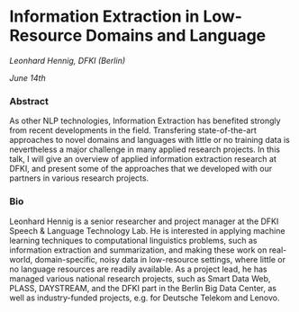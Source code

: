 # Information Extraction in Low-Resource Domains and Language

*Leonhard Hennig, DFKI (Berlin)*

*June 14th*

### Abstract

As other NLP technologies, Information Extraction has benefited strongly from recent developments in the field.  Transfering state-of-the-art approaches to  novel domains and languages with little or no training data is nevertheless a major challenge in many applied research projects. In this talk, I will give an overview of applied information extraction research at DFKI, and present some of the approaches that we developed with our partners in various research projects.


### Bio

Leonhard Hennig is a senior researcher and project manager at the DFKI Speech & Language Technology Lab. He is interested in applying machine learning techniques to computational linguistics problems, such as information extraction and summarization, and making these work on real-world, domain-specific, noisy data in low-resource settings, where little or no language resources are readily available. As a project lead, he has managed various national research projects, such as Smart Data Web, PLASS, DAYSTREAM, and the DFKI part in the Berlin Big Data Center, as well as industry-funded projects, e.g. for Deutsche Telekom and Lenovo.

